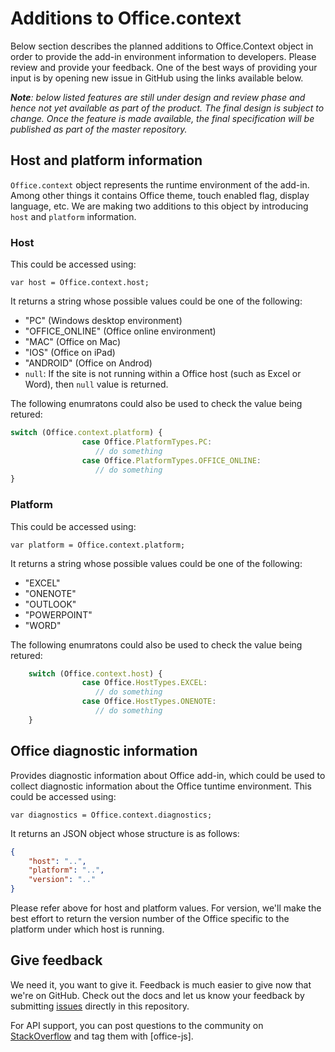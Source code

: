# Additions to Office.context

Below section describes the planned additions to Office.Context object in order to provide the add-in environment information to developers. Please review and provide your feedback. One of the best ways of providing your input is by opening new issue in GitHub using the links available below.

_**Note**: below listed features are still under design and review phase and hence not yet available as part of the product. The final design is subject to change. Once the feature is made available, the final specification will be published as part of the master repository._

## Host and platform information 

`Office.context` object represents the runtime environment of the add-in. Among other things it contains Office theme, touch enabled flag, display language, etc. We are making two additions to this object by introducing `host` and `platform` information.

### Host 
This could be accessed using:  

`var host = Office.context.host;`

It returns a string whose possible values could be one of the following: 
* "PC" (Windows desktop environment) 
* "OFFICE_ONLINE" (Office online environment) 
* "MAC" (Office on Mac)
* "IOS" (Office on iPad)
* "ANDROID" (Office on Androd)
* `null`: If the site is not running within a Office host (such as Excel or Word), then `null` value is returned. 

The following enumratons could also be used to check the value being retured: 

```js
switch (Office.context.platform) {
                case Office.PlatformTypes.PC:
                   // do something
                case Office.PlatformTypes.OFFICE_ONLINE:
                   // do something
}

```

### Platform

This could be accessed using:  

`var platform = Office.context.platform;`

It returns a string whose possible values could be one of the following: 
* "EXCEL" 
* "ONENOTE"
* "OUTLOOK"
* "POWERPOINT"
* "WORD"

The following enumratons could also be used to check the value being retured: 

```js
	switch (Office.context.host) {
                case Office.HostTypes.EXCEL:
                   // do something
                case Office.HostTypes.ONENOTE:
                   // do something
	}
```



## Office diagnostic information 
Provides diagnostic information about Office add-in, which could be used to collect diagnostic information about the Office tuntime environment. This could be accessed using: 

`var diagnostics = Office.context.diagnostics;`

It returns an JSON object whose structure is as follows: 

```json
{
	"host": "..",
	"platform": "..",
	"version": ".."
}
```

Please refer above for host and platform values. For version, we'll make the best effort to return the version number of the Office specific to the platform under which host is running. 

## Give feedback

We need it, you want to give it. Feedback is much easier to give now that we're on GitHub. Check out the docs and let us know your feedback by submitting [issues](https://github.com/OfficeDev/office-js-docs/issues) directly in this repository.

For API support, you can post questions to the community on [StackOverflow](http://stackoverflow.com/questions/tagged/office-js) and tag them with [office-js].
